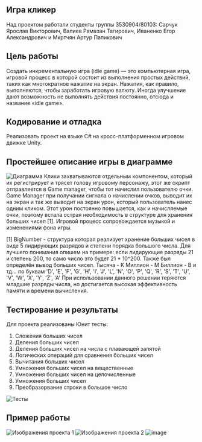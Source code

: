 ## Игра кликер
Над проектом работали студенты группы 3530904/80103: Сарчук Ярослав Викторович, Валиев Рамазан Тагирович, Иваненко Егор Александрович и Мкртчян Артур Папикович

## Цель работы
Создать инкрементальную игра (idle game) — это компьютерная игра, игровой процесс в которой состоит из выполнения простых действий, таких как многократное нажатие на экран. Нажатия, как правило, выполняются, чтобы заработать игровую валюту. Иногда улучшение дают возможность не выполнять действия постоянно, отсюда и название «idle game».

## Кодирование и отладка
Реализовать проект на языке C# на кросс-платформенном игровом движке Unity.

## Простейшее описание игры в диаграмме
![Диаграмма](Диаграмма.PNG)
Клики захватываются отдельным компонентом, который их регистрирует и трясет голову игровому персонажу, этот же скрипт отправляется в Game manager, чтобы тот начислил пользователю очки. Game Manager при получании сигнала о начислении очков, выводит их на экран и так же выводит на экран урон, который пользователь нанес одним кликом. Этот урон постоянно повышается, как и начисляемые очки, поэтому встала острая необходимость в структуре для хранения больших чисел [1].
Игровой процесс сопровождается музыкой и изменениями фона игры.

[1] BigNumber - структура которая реализует хранение больших чисел в виде 5 лидирующих разрядов и степени порядка большого числа. Для лучшего понимания опишем на примере: если лидирующие разряды 21 и степень 200, то само число это будет 21 * 10^200.  Также был определён вывод больших чисел. 
Тысяча - K
Миллион - M
Биллион - B
и тд... по буквам 'D', 'E', 'F', 'G', 'H', 'I', 'J', 'L', 'N', 'O', 'P', 'Q', 'R', 'S', 'T', 'U', 'V', 'W', 'X', 'Y', 'Z', 'A'
При использовании данного решении теряются младшие разряды числа, но достигается высокая эффективность памяти и времени вычисления.
## Тестирование и результаты
Для проекта реализованы Юнит тесты:
1) Сложения больших чисел
2) Деления больших чисел
3) Деления больших чисел на числа с плавающей запятой
4) Логических операций для сравнения больших чисел
5) Вычитания больших чисел
6) Умножения больших чисел на вещественные
7) Умножения больших чисел на целочисленные
8) Умножения больших чисел
9) Преобразорвание строки в большое число

![Тесты](tests.png)
## Пример работы 
![Изображения проекта 1](Clicker1.jpg)
![Изображения проекта 2](Clicker2.jpg)
![image](https://user-images.githubusercontent.com/49598870/135501288-0f8afb98-e4b7-44eb-95f7-fb604a4a2b18.png)
